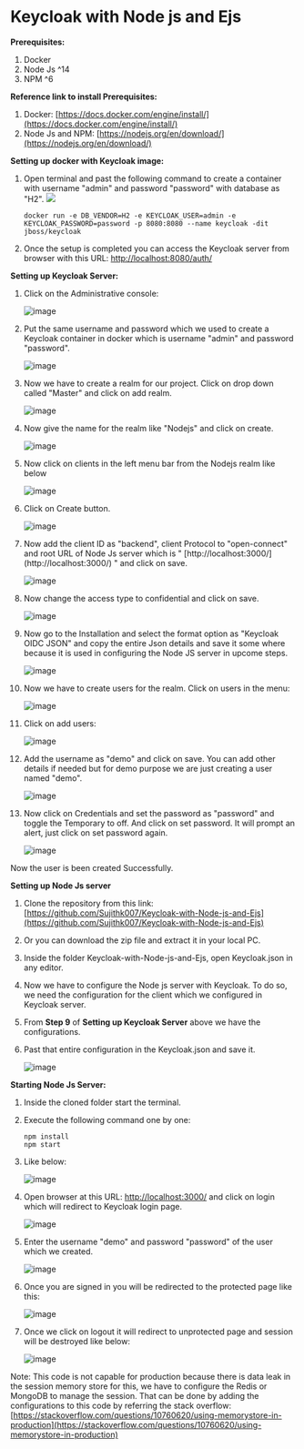 # Keycloak with Node js and Ejs

**Prerequisites:**

1. Docker
2. Node Js ^14
3. NPM ^6

**Reference link to install Prerequisites:**

1. Docker: [https://docs.docker.com/engine/install/](https://docs.docker.com/engine/install/)
2. Node Js and NPM: [https://nodejs.org/en/download/](https://nodejs.org/en/download/)

**Setting up docker with Keycloak image:**

  1. Open terminal and past the following command to create a container with username &quot;admin&quot; and password &quot;password&quot; with database as &quot;H2&quot;.
        ![](RackMultipart20210427-4-tg52gb_html_68c5e3091170b437.gif)

     ``` 
     docker run -e DB_VENDOR=H2 -e KEYCLOAK_USER=admin -e KEYCLOAK_PASSWORD=password -p 8080:8080 --name keycloak -dit jboss/keycloak

     ```

  2. Once the setup is completed you can access the Keycloak server from browser with this URL: [http://localhost:8080/auth/](http://localhost:8080/auth/)

**Setting up Keycloak Server:**

   1. Click on the Administrative console:

      ![image](https://user-images.githubusercontent.com/49073723/116204070-0227f380-a75a-11eb-935c-c3068ca17e66.png)

   2. Put the same username and password which we used to create a Keycloak container in docker which is username &quot;admin&quot; and password &quot;password&quot;.

      ![image](https://user-images.githubusercontent.com/49073723/116204099-08b66b00-a75a-11eb-91fb-8a98f9191673.png)

   3. Now we have to create a realm for our project. Click on drop down called &quot;Master&quot; and click on add realm.

      ![image](https://user-images.githubusercontent.com/49073723/116204122-0e13b580-a75a-11eb-9773-0f51cf828251.png)

   4. Now give the name for the realm like &quot;Nodejs&quot; and click on create.

      ![image](https://user-images.githubusercontent.com/49073723/116204151-14a22d00-a75a-11eb-9e6e-ebe2bb342063.png)

   5. Now click on clients in the left menu bar from the Nodejs realm like below

      ![image](https://user-images.githubusercontent.com/49073723/116204296-461af880-a75a-11eb-8d37-647dacfe120f.png)

   6. Click on Create button.

      ![image](https://user-images.githubusercontent.com/49073723/116204312-4a471600-a75a-11eb-8b2a-dc19ae0d2bb5.png)

   7. Now add the client ID as &quot;backend&quot;, client Protocol to &quot;open-connect&quot; and root URL of Node Js server which is &quot; [http://localhost:3000/]                 (http://localhost:3000/) &quot; and click on save.

      ![image](https://user-images.githubusercontent.com/49073723/116204342-50d58d80-a75a-11eb-9e5e-1522f8ab752e.png)

   8. Now change the access type to confidential and click on save.

      ![image](https://user-images.githubusercontent.com/49073723/116204357-5501ab00-a75a-11eb-9bb6-3e6542aad75d.png)

   9. Now go to the Installation and select the format option as &quot;Keycloak OIDC JSON&quot; and copy the entire Json details and save it some where because it is used in           configuring the Node JS server in upcome steps.

      ![image](https://user-images.githubusercontent.com/49073723/116204382-592dc880-a75a-11eb-96b9-8e62451c3d8c.png)

   10. Now we have to create users for the realm. Click on users in the menu:

       ![image](https://user-images.githubusercontent.com/49073723/116204404-5df27c80-a75a-11eb-8571-bb97ab8ce0a1.png)

   11. Click on add users:

       ![image](https://user-images.githubusercontent.com/49073723/116204422-62b73080-a75a-11eb-8354-009dab61e56f.png)

   12. Add the username as &quot;demo&quot; and click on save. You can add other details if needed but for demo purpose we are just creating a user named &quot;demo&quot;.

       ![image](https://user-images.githubusercontent.com/49073723/116204439-66e34e00-a75a-11eb-940e-65893eaf2ead.png)

   13. Now click on Credentials and set the password as &quot;password&quot; and toggle the Temporary to off. And click on set password. It will prompt an alert, just click on          set password again.
   
       ![image](https://user-images.githubusercontent.com/49073723/116204449-6ba80200-a75a-11eb-8851-ce219acbd629.png)

Now the user is been created Successfully.

**Setting up Node Js server**

  1. Clone the repository from this link: [https://github.com/Sujithk007/Keycloak-with-Node-js-and-Ejs](https://github.com/Sujithk007/Keycloak-with-Node-js-and-Ejs)
  2. Or you can download the zip file and extract it in your local PC.
  3. Inside the folder Keycloak-with-Node-js-and-Ejs, open Keycloak.json in any editor.
  4. Now we have to configure the Node js server with Keycloak. To do so, we need the configuration for the client which we configured in Keycloak server.
  5. From **Step 9** of **Setting up Keycloak Server** above we have the configurations.
  6. Past that entire configuration in the Keycloak.json and save it.

     ![image](https://user-images.githubusercontent.com/49073723/116204470-706cb600-a75a-11eb-98bf-7beb3b50ac74.png)

**Starting Node Js Server:**

  1. Inside the cloned folder start the terminal.
  2. Execute the following command one by one:
     ```
     npm install
     npm start
     ```

  3. Like below:
  
     ![image](https://user-images.githubusercontent.com/49073723/116204510-782c5a80-a75a-11eb-8170-08076337dd08.png)

  4. Open browser at this URL: [http://localhost:3000/](http://localhost:3000/) and click on login which will redirect to Keycloak login page.

     ![image](https://user-images.githubusercontent.com/49073723/116204613-942ffc00-a75a-11eb-98c0-f493ea26db7e.png)

  5. Enter the username &quot;demo&quot; and password &quot;password&quot; of the user which we created.
     
     ![image](https://user-images.githubusercontent.com/49073723/116204631-97c38300-a75a-11eb-8b80-731dd0339fa1.png)

  6. Once you are signed in you will be redirected to the protected page like this:

     ![image](https://user-images.githubusercontent.com/49073723/116204658-9c883700-a75a-11eb-8dd8-e077b0b90ec3.png)

  7. Once we click on logout it will redirect to unprotected page and session will be destroyed like below:

     ![image](https://user-images.githubusercontent.com/49073723/116204682-a0b45480-a75a-11eb-8a7f-5b80d3382d1a.png)

Note: This code is not capable for production because there is data leak in the session memory store for this, we have to configure the Redis or MongoDB to manage the session. That can be done by adding the configurations to this code by referring the stack overflow: [https://stackoverflow.com/questions/10760620/using-memorystore-in-production](https://stackoverflow.com/questions/10760620/using-memorystore-in-production)
